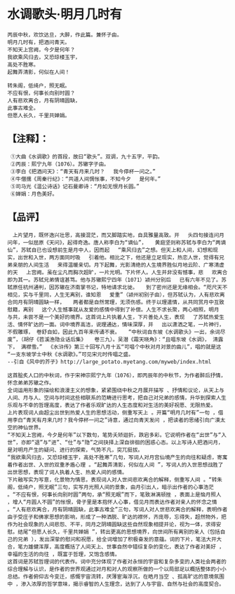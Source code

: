 # 水调歌头·明月几时有

    丙辰中秋，欢饮达旦，大醉，作此篇。兼怀子由。
    明月几时有，把酒问青天。
    不知天上宫阙，今夕是何年？
    我欲乘风归去，又恐琼楼玉宇，
    高处不胜寒。
    起舞弄清影，何似在人间！

    转朱阁，低绮户，照无眠。
    不应有恨，何事长向别时圆？
    人有悲欢离合，月有阴晴圆缺，
    此事古难全。
    但愿人长久，千里共婵娟。

## 【注释】：

     ①大曲《水调歌》的首段，故曰“歌头”。双调，九十五字，平韵。
     ②丙辰：熙宁九年（1076）。苏辙字子由。
     ③李白《把酒问天》：“青天有月来几时？ 　我今停杯一问之。”
     ④牛僧孺《周秦行纪》：“共道人间惆怅事，不知今夕 　是何年。”
     ⑤司马光《温公诗话》记石曼卿诗：“月如无恨月长圆。”　　 　
     ⑥婵娟：月色美好。

## 【品评】

    　上片望月，既怀逸兴壮思，高接混茫，而又脚踏实地，自具雅量高致。开 　头四句接连问月问年，一似屈原《天问》，起得奇逸。唐人称李白为“谪仙”， 　黄庭坚则称苏轼与李白为“两谪仙”，苏轼自已也设想前生是月中人，因而起 　“乘风归去”之想。但天上和人间，幻想和现实，出世和入世，两方面同时吸 　引着他。相比之下，他还是立足现实，热恋人世，觉得有兄弟亲朋的人间生活 　来得温暖亲切。月下起舞，光影清绝的人生境界胜似月地云阶、广寒清虚的天 　上宫阙。虽在尘凡而胸次超旷，一片光明。下片怀人。人生并非没有憾事，悲 　欢离合即为其一。苏轼兄弟情谊甚笃。他与苏辙熙宁四年（1071）颍州分别后 　已有六年不见了。苏轼原任杭州通判，因苏辙在济南掌书记，特地请求北徙。 　到了密州还是无缘相会。“咫尺天不相见，实与千里同，人生无离别，谁知恩 　爱重”（颍州初别子由），但苏轼认为，人有悲欢离合同月有阴晴圆缺一样， 　两者都是自然常理，无须伤感。终于以理遣情，从共同赏月中互致慰籍，离别 　这个人生憾事就从友爱的感情中得到了补偿。人生不求长聚，两心相照，明月 　与共，未尝不是一个美好的境界。这首词上片执着人生，下片善处人生，表现 　了苏轼热爱生活、情怀旷达的一面。词中境界高洁，说理通达，情味深厚，并 　出以潇洒之笔，一片神行， 不假雕琢， 卷舒自如，因此九百年来传诵不衰。 　“中秋词自东坡《水调歌头》一出，余词尽废”，（胡仔《苕溪渔隐业话后集》 　卷三九）。吴潜《霜天晓角》：“且唱东坡《水调》， 清露下， 满襟雪。” 　《水浒传》第三十回写八月十五“可唱个中秋对月对景的曲儿”，唱的就是这 　“一支东坡学士中秋《水调歌》。”可见宋元时传唱之盛。
    --引自《风中的芥子》http://large_potato.myetang.com/myweb/index.html

    这首脍炙人口的中秋词，作于宋神宗熙宁九年（1076），即丙辰年的中秋节，为作者醉后抒情，怀念弟弟苏辙之作。
    全词运用形象的描绘和浪漫主义的想象，紧紧围绕中秋之月展开描写 、抒情和议论，从天上与人间、月与人、空间与时间这些相联系的范畴进行思考，把自己对兄弟的感情，升华到探索人生乐观与不幸的哲理高度，表达了作者乐观旷达的人生态度和对生活的美好祝愿、无限热爱。
    上片表现词人由超尘出世到热爱人生的思想活动，侧重写天上 。开篇“明月几时有”一句 ，借用李白“青天有月来几时？我今停杯一问之”诗意，通过向青天发问 ，把读者的思绪引向广漠太空的神仙世界。
    “不知天上宫阙，今夕是何年”以下数句，笔势夭矫迴折，跌宕多彩。它说明作者在“出世”与“入世”，亦即“退”与“进”、“仕”与“隐”之间抉择上深自徘徊的困惑心态。以上写诗人把酒问月，是对明月产生的疑问、进行的探索，气势不凡，突兀挺拔。
    “我欲乘风归去，又恐琼楼玉宇，高处不胜寒”几句，写词人对月宫仙境产生的向往和疑虑，寄寓着作者出世、入世的双重矛盾心理 。“起舞弄清影，何似在人间 ”，写词人的入世思想战胜了出世思想，表现了词人执着人生、热爱人间的感情。
    下片融写实为写意，化景物为情思，表现词人对人世间悲欢离合的解释，侧重写人间 。“转朱阁，低绮户，照无眠”三句，实写月光照人间的景象，由月引出人，暗示出作者的心事浩茫 。“不应有恨，何事长向别时圆”两句，承“照无眠”而下，笔致淋漓顿挫 ，表面上是恼月照人 ，增人“月圆人不圆”的怅恨，骨子里是本抱怀人心事，借见月而表达作者对亲人的怀念之情 。“人有悲欢离合，月有阴晴圆缺，此事古难全”三句，写词人对人世悲欢离合的解释，表明作者由于受庄子和佛家思想的影响，形成了一种洒脱、旷达的襟怀，齐庞辱，忘得失，超然物外，把作为社会现象的人间悲怨、不平，同月之阴晴圆缺这些自然现象相提并论，视为一体，求得安慰。结尾“但愿人长久，千里共婵娟 ”，转出更高的思想境界，向世间所有离别的亲人（包括自己的兄弟 ），发出深挚的慰问和祝愿，给全词增加了积极奋发的意蕴。词的下片，笔法大开大合，笔力雄健浑厚，高度概括了人间天上、世事自然中错综复杂的变化，表达了作者对美好 ，幸福的生活的向往 ，既富于哲理，又饱含感情。
    这首词是苏轼哲理词的代表作。词中充分体现了作者对永恒的宇宙和复杂多变的人类社会两者的综合理解与认识，是作者的世界观通过对月和对人的观察所做的一个以局部足以概括整体的小小总结。作者俯仰古今变迁，感慨宇宙流转，厌薄宦海浮沉，在皓月当空 、孤高旷远的意境氛围中 ，渗入浓厚的哲学意味，揭示睿智的人生理念，达到了人与宇宙、自然与社会的高度契合。

    